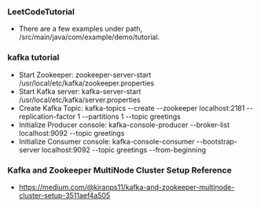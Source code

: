### LeetCodeTutorial
- There are a few examples under path, /src/main/java/com/example/demo/tutorial.
### kafka tutorial
- Start Zookeeper:
zookeeper-server-start /usr/local/etc/kafka/zookeeper.properties
- Start Kafka server:
kafka-server-start /usr/local/etc/kafka/server.properties 
- Create Kafka Topic:
kafka-topics --create --zookeeper localhost:2181 --replication-factor 1 --partitions 1 --topic greetings
- Initialize Producer console:
kafka-console-producer --broker-list localhost:9092 --topic greetings
- Initialize Consumer console:
kafka-console-consumer --bootstrap-server localhost:9092 --topic greetings --from-beginning


### Kafka and Zookeeper MultiNode Cluster Setup Reference
- https://medium.com/@kiranps11/kafka-and-zookeeper-multinode-cluster-setup-3511aef4a505